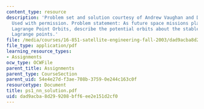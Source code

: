 ```yaml
---
content_type: resource
description: 'Problem set and solution courtesy of Andrew Vaughan and David Woffinden.
  Used with permission. Problem statement: As future space missions plan to utilize
  Lagrange Point Orbits, describe the potential orbits about the stable and unstable
  Lagrange points.'
file: /media/courses/16-851-satellite-engineering-fall-2003/dad9acba8d299208bff6ee2e151d2cf0_ps1_nn_solution.pdf
file_type: application/pdf
learning_resource_types:
- Assignments
ocw_type: OCWFile
parent_title: Assignments
parent_type: CourseSection
parent_uid: 54e4e27d-f3ae-708b-3759-0e244c163c0f
resourcetype: Document
title: ps1_nn_solution.pdf
uid: dad9acba-8d29-9208-bff6-ee2e151d2cf0
---
```

